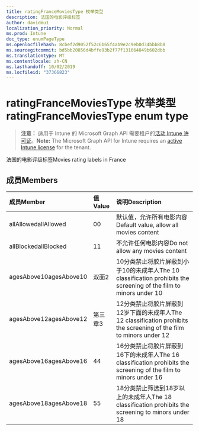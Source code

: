 ```yaml
---
title: ratingFranceMoviesType 枚举类型
description: 法国的电影评级标签
author: davidmu1
localization_priority: Normal
ms.prod: Intune
doc_type: enumPageType
ms.openlocfilehash: 8cbef2d9052f52c6b65f4ab9e2c9eb0d34bbb8b8
ms.sourcegitcommit: bd5bb20856d4bffe93b2f77f131664849b602dbb
ms.translationtype: MT
ms.contentlocale: zh-CN
ms.lasthandoff: 10/02/2019
ms.locfileid: "37366823"
---
```

# <a name="ratingfrancemoviestype-enum-type"></a><span data-ttu-id="d20e5-103">ratingFranceMoviesType 枚举类型</span><span class="sxs-lookup"><span data-stu-id="d20e5-103">ratingFranceMoviesType enum type</span></span>

> <span data-ttu-id="d20e5-104">**注意：** 适用于 Intune 的 Microsoft Graph API 需要租户的[活动 Intune 许可证](https://go.microsoft.com/fwlink/?linkid=839381)。</span><span class="sxs-lookup"><span data-stu-id="d20e5-104">**Note:** The Microsoft Graph API for Intune requires an [active Intune license](https://go.microsoft.com/fwlink/?linkid=839381) for the tenant.</span></span>

<span data-ttu-id="d20e5-105">法国的电影评级标签</span><span class="sxs-lookup"><span data-stu-id="d20e5-105">Movies rating labels in France</span></span>

## <a name="members"></a><span data-ttu-id="d20e5-106">成员</span><span class="sxs-lookup"><span data-stu-id="d20e5-106">Members</span></span>
|<span data-ttu-id="d20e5-107">成员</span><span class="sxs-lookup"><span data-stu-id="d20e5-107">Member</span></span>|<span data-ttu-id="d20e5-108">值</span><span class="sxs-lookup"><span data-stu-id="d20e5-108">Value</span></span>|<span data-ttu-id="d20e5-109">说明</span><span class="sxs-lookup"><span data-stu-id="d20e5-109">Description</span></span>|
|:---|:---|:---|
|<span data-ttu-id="d20e5-110">allAllowed</span><span class="sxs-lookup"><span data-stu-id="d20e5-110">allAllowed</span></span>|<span data-ttu-id="d20e5-111">0</span><span class="sxs-lookup"><span data-stu-id="d20e5-111">0</span></span>|<span data-ttu-id="d20e5-112">默认值，允许所有电影内容</span><span class="sxs-lookup"><span data-stu-id="d20e5-112">Default value, allow all movies content</span></span>|
|<span data-ttu-id="d20e5-113">allBlocked</span><span class="sxs-lookup"><span data-stu-id="d20e5-113">allBlocked</span></span>|<span data-ttu-id="d20e5-114">1</span><span class="sxs-lookup"><span data-stu-id="d20e5-114">1</span></span>|<span data-ttu-id="d20e5-115">不允许任何电影内容</span><span class="sxs-lookup"><span data-stu-id="d20e5-115">Do not allow any movies content</span></span>|
|<span data-ttu-id="d20e5-116">agesAbove10</span><span class="sxs-lookup"><span data-stu-id="d20e5-116">agesAbove10</span></span>|<span data-ttu-id="d20e5-117">双面</span><span class="sxs-lookup"><span data-stu-id="d20e5-117">2</span></span>|<span data-ttu-id="d20e5-118">10分类禁止将胶片屏蔽到小于10的未成年人</span><span class="sxs-lookup"><span data-stu-id="d20e5-118">The 10 classification prohibits the screening of the film to minors under 10</span></span>|
|<span data-ttu-id="d20e5-119">agesAbove12</span><span class="sxs-lookup"><span data-stu-id="d20e5-119">agesAbove12</span></span>|<span data-ttu-id="d20e5-120">第三章</span><span class="sxs-lookup"><span data-stu-id="d20e5-120">3</span></span>|<span data-ttu-id="d20e5-121">12分类禁止将胶片屏蔽到12岁下面的未成年人</span><span class="sxs-lookup"><span data-stu-id="d20e5-121">The 12 classification prohibits the screening of the film to minors under 12</span></span>|
|<span data-ttu-id="d20e5-122">agesAbove16</span><span class="sxs-lookup"><span data-stu-id="d20e5-122">agesAbove16</span></span>|<span data-ttu-id="d20e5-123">4</span><span class="sxs-lookup"><span data-stu-id="d20e5-123">4</span></span>|<span data-ttu-id="d20e5-124">16分类禁止将胶片屏蔽到16下的未成年人</span><span class="sxs-lookup"><span data-stu-id="d20e5-124">The 16 classification prohibits the screening of the film to minors under 16</span></span>|
|<span data-ttu-id="d20e5-125">agesAbove18</span><span class="sxs-lookup"><span data-stu-id="d20e5-125">agesAbove18</span></span>|<span data-ttu-id="d20e5-126">5</span><span class="sxs-lookup"><span data-stu-id="d20e5-126">5</span></span>|<span data-ttu-id="d20e5-127">18分类禁止筛选到18岁以上的未成年人</span><span class="sxs-lookup"><span data-stu-id="d20e5-127">The 18 classification prohibits the screening to minors under 18</span></span>|




